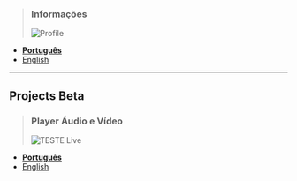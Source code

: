 

> ### Informações  
>  ![Profile](https://fcasfs-of.cloud-fs.net/Icon/info.png)
- [**Português**](https://fcasfs-of.cloud-fs.net/info-profile/)
- [English](https://fcasfs-of.cloud-fs.net/info-profile-en/)


<hr/>

## **Projects Beta**

> ### Player Áudio e Vídeo
> ![TESTE Live](https://fcasfs-of.cloud-fs.net/Icon/mdpl.png)
- [**Português**](https://fcasfs-of.cloud-fs.net/TECH-Free/)
- [English](https://fcasfs-of.cloud-fs.net/TECH-Free/en/)


